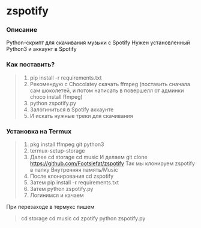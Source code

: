 # zspotify

### Описание
Python-скрипт для скачивания музыки с Spotify
Нужен установленный Python3 и аккаунт в Spotify

### Как поставить?
>1. pip install -r requirements.txt
>2. Рекомендую с Chocolatey скачать ffmpeg (поставить сначала сам шоколетей, и потом написать в повершелл от админки choco install ffmpeg)
>3.  python zspotify.py
>4. Залогиниться в Spotify аккаунте
>5. И искать нужные треки для скачивания

### Установка на Termux

>1. pkg install ffmpeg git python3
>2. termux-setup-storage
>3. Далее cd storage
>cd music
>И делаем git clone https://github.com/Footsiefat/zspotify
Так мы клонируем zspotify в папку Внутренняя память/Music
>4. После клонирования  cd zspotify
>5. Затем pip install -r requirements.txt
>6.  Затем python zspotify.py
>7. Логинимся и качаем

При перезаходе в термукс пишем
>cd storage
>cd music
>cd zpotify
>python zspotify.py
